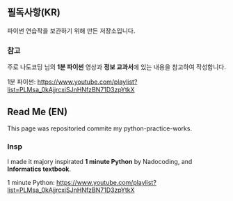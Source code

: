 ## 필독사항(KR)

파이썬 연습작을 보관하기 위해 만든 저장소입니다.

### 참고

주로 나도코딩 님의 **1분 파이썬** 영상과 **정보 교과서**에 있는 내용을 참고하여 작성합니다.

1분 파이썬: https://www.youtube.com/playlist?list=PLMsa_0kAjjrcxiSJnHNfzBN71D3zpYtkX


## Read Me (EN)

This page was repositoried commite my python-practice-works.

### Insp

I made it majory inspirated **1 minute Python** by Nadocoding, and **Informatics textbook**.

1 minute Python: https://www.youtube.com/playlist?list=PLMsa_0kAjjrcxiSJnHNfzBN71D3zpYtkX
